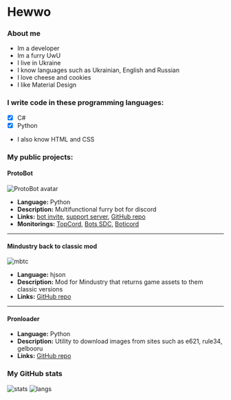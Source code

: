 # Hewwo
### About me
- Im a developer 
- Im a furry UwU
- I live in Ukraine
- I know languages such as Ukrainian, English and Russian
- I love cheese and cookies 
- I like Material Design 
### I write code in these programming languages:
- [x] C#
- [x] Python
- I also know HTML and CSS
### My public projects:
#### ProtoBot 
![ProtoBot avatar ](https://cdn.discordapp.com/avatars/803522872814731264/45f8bb40e4b5c0fd2c1b0a127bf44eec.png?size=128)
- **Language:** Python
- **Description:** Multifunctional furry bot for discord
- **Links:** [bot invite](https://bit.ly/furprotobot), [support server](https://discord.gg/x6GUxXZj7r), [GitHub repo ](https://github.com/Cheesecake-dev/ProtoBot)
- **Monitorings:** [TopCord](https://bots.topcord.ru/bots/803522872814731264), [Bots SDC](https://bots.server-discord.com/803522872814731264), [Boticord](https://boticord.top/bot/803522872814731264)
----
#### Mindustry back to classic mod
![mbtc](https://raw.githubusercontent.com/Cheesecake-dev/Mindustry-back-to-classic-mod/main/logo.png)
- **Language:** hjson
- **Description:** Mod for Mindustry that returns game assets to them classic versions 
- **Links:** [GitHub repo](https://github.com/Cheesecake-dev/Mindustry-back-to-classic-mod)
----
#### Pronloader
- **Language:** Python
- **Description:** Utility to download images from sites such as e621, rule34, gelbooru
- **Links:** [GitHub repo](https://github.com/Cheesecake-dev/Pronloader)
### My GitHub stats
![stats](https://github-readme-stats.vercel.app/api?username=cheesecake-dev&show_icons=true&theme=material-palenight)
![langs](https://github-readme-stats.vercel.app/api/top-langs/?username=cheesecake-dev&layout=compact&theme=material-palenight)

